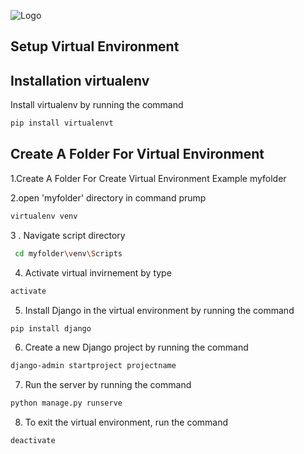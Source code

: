 
![Logo](https://blueshelltech.com/media/2021/05/python-django.png)

## Setup Virtual Environment


## Installation virtualenv 

Install virtualenv by running the command
```bash
pip install virtualenvt
```
    
## Create A Folder For Virtual Environment 
1.Create A Folder For Create Virtual Environment Example myfolder

2.open 'myfolder' directory in command prump

```bash
virtualenv venv
```

3 . Navigate script directory 

```bash 
 cd myfolder\venv\Scripts
 ```

 4. Activate virtual invirnement by type
 ```bash
 activate
 ```

 5. Install Django in the virtual environment by running the command 
 ```bash
 pip install django
 ```
6. Create a new Django project by running the command
```bash
django-admin startproject projectname
```
7. Run the server by running the command 
```bash
python manage.py runserve
```
8. To exit the virtual environment, run the command
```bash
deactivate
```
 








